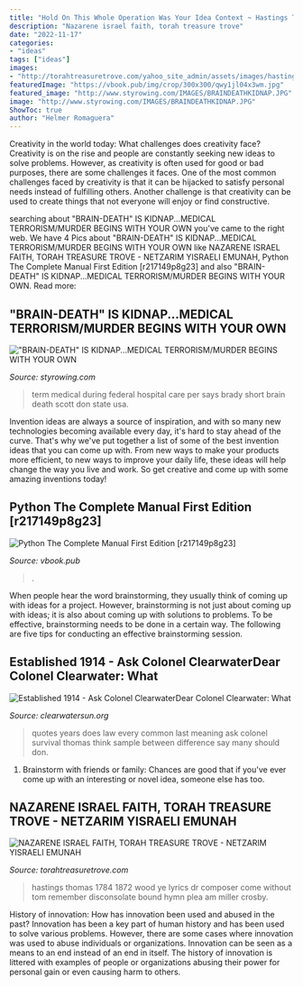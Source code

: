 ```yaml
---
title: "Hold On This Whole Operation Was Your Idea Context ~ Hastings Thomas 1784 1872 Wood Ye Lyrics Dr Composer Come Without Tom Remember Disconsolate Bound Hymn Plea Am Miller Crosby"
description: "Nazarene israel faith, torah treasure trove"
date: "2022-11-17"
categories:
- "ideas"
tags: ["ideas"]
images:
- "http://torahtreasuretrove.com/yahoo_site_admin/assets/images/hastings_t_ZION_TIS_BY.256132819_std.jpg"
featuredImage: "https://vbook.pub/img/crop/300x300/qwy1jl04x3wm.jpg"
featured_image: "http://www.styrowing.com/IMAGES/BRAINDEATHKIDNAP.JPG"
image: "http://www.styrowing.com/IMAGES/BRAINDEATHKIDNAP.JPG"
ShowToc: true
author: "Helmer Romaguera"
---
```



Creativity in the world today: What challenges does creativity face?
Creativity is on the rise and people are constantly seeking new ideas to solve problems. However, as creativity is often used for good or bad purposes, there are some challenges it faces. One of the most common challenges faced by creativity is that it can be hijacked to satisfy personal needs instead of fulfilling others. Another challenge is that creativity can be used to create things that not everyone will enjoy or find constructive.

	

		
searching about &quot;BRAIN-DEATH&quot; IS KIDNAP...MEDICAL TERRORISM/MURDER BEGINS WITH YOUR OWN you've came to the right web. We have 4 Pics about &quot;BRAIN-DEATH&quot; IS KIDNAP...MEDICAL TERRORISM/MURDER BEGINS WITH YOUR OWN like NAZARENE ISRAEL FAITH, TORAH TREASURE TROVE - NETZARIM YISRAELI EMUNAH, Python The Complete Manual First Edition [r217149p8g23] and also &quot;BRAIN-DEATH&quot; IS KIDNAP...MEDICAL TERRORISM/MURDER BEGINS WITH YOUR OWN. Read more:
		
    
## &quot;BRAIN-DEATH&quot; IS KIDNAP...MEDICAL TERRORISM/MURDER BEGINS WITH YOUR OWN

<img loading=lazy src="http://www.styrowing.com/IMAGES/BRAINDEATHKIDNAP.JPG" onerror="this.onerror=null;this.src='https://tse1.mm.bing.net/th?id=OIP.O2bfwVocRAwr_MSLK_ULmQHaD0&amp;pid=15.1';" alt="&quot;BRAIN-DEATH&quot; IS KIDNAP...MEDICAL TERRORISM/MURDER BEGINS WITH YOUR OWN">

_Source: styrowing.com_

>term medical during federal hospital care per says brady short brain death scott don state usa. 

	

Invention ideas are always a source of inspiration, and with so many new technologies becoming available every day, it's hard to stay ahead of the curve. That's why we've put together a list of some of the best invention ideas that you can come up with. From new ways to make your products more efficient, to new ways to improve your daily life, these ideas will help change the way you live and work. So get creative and come up with some amazing inventions today!

    
## Python The Complete Manual First Edition [r217149p8g23]

<img loading=lazy src="https://vbook.pub/img/crop/300x300/qwy1jl04x3wm.jpg" onerror="this.onerror=null;this.src='https://tse4.mm.bing.net/th?id=OIP.AaOGqqV1glDluGhGpEsxTAAAAA&amp;pid=15.1';" alt="Python The Complete Manual First Edition [r217149p8g23]">

_Source: vbook.pub_

>. 

	

When people hear the word brainstorming, they usually think of coming up with ideas for a project. However, brainstorming is not just about coming up with ideas; it is also about coming up with solutions to problems. To be effective, brainstorming needs to be done in a certain way. The following are five tips for conducting an effective brainstorming session.

    
## Established 1914 - ﻿Ask Colonel ClearwaterDear Colonel Clearwater: What

<img loading=lazy src="http://clearwatersun.org/yahoo_site_admin/assets/images/col_cw_from_equinox_issue.98192504_std.png" onerror="this.onerror=null;this.src='https://tse2.mm.bing.net/th?id=OIP.UVUSZrs7f8DVfAAK3ts4rgHaLa&amp;pid=15.1';" alt="Established 1914 - ﻿Ask Colonel ClearwaterDear Colonel Clearwater: What">

_Source: clearwatersun.org_

>quotes years does law every common last meaning ask colonel survival thomas think sample between difference say many should don. 

	

1. Brainstorm with friends or family: Chances are good that if you've ever come up with an interesting or novel idea, someone else has too.

    
## NAZARENE ISRAEL FAITH, TORAH TREASURE TROVE - NETZARIM YISRAELI EMUNAH

<img loading=lazy src="http://torahtreasuretrove.com/yahoo_site_admin/assets/images/hastings_t_ZION_TIS_BY.256132819_std.jpg" onerror="this.onerror=null;this.src='https://tse2.mm.bing.net/th?id=OIP.xNFLW-SMAvV8DsXD6alEtgHaLH&amp;pid=15.1';" alt="NAZARENE ISRAEL FAITH, TORAH TREASURE TROVE - NETZARIM YISRAELI EMUNAH">

_Source: torahtreasuretrove.com_

>hastings thomas 1784 1872 wood ye lyrics dr composer come without tom remember disconsolate bound hymn plea am miller crosby. 

	

History of innovation: How has innovation been used and abused in the past?
Innovation has been a key part of human history and has been used to solve various problems. However, there are some cases where innovation was used to abuse individuals or organizations. Innovation can be seen as a means to an end instead of an end in itself. The history of innovation is littered with examples of people or organizations abusing their power for personal gain or even causing harm to others.

